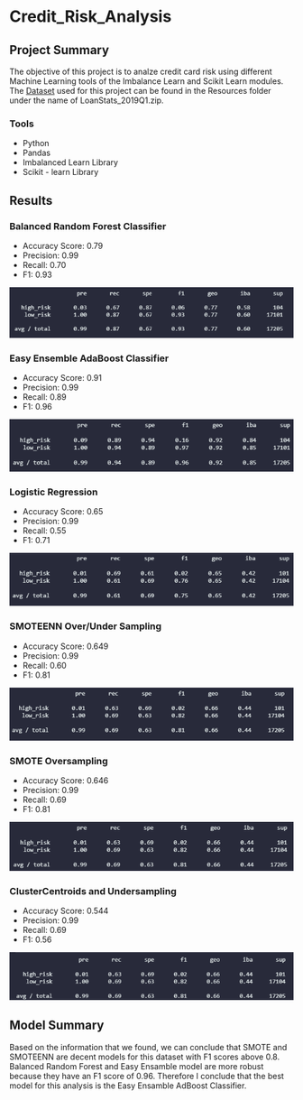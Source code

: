 # Credit_Risk_Analysis
## Project Summary
The objective of this project is to analze credit card risk using different Machine Learning tools of the Imbalance Learn and Scikit Learn modules. The [Dataset](Resources/LoanStats_2019Q1.zip) used for this project can be found in the Resources folder under the name of LoanStats_2019Q1.zip.

### Tools
- Python
- Pandas
- Imbalanced Learn Library
- Scikit - learn Library

## Results
### Balanced Random Forest Classifier

- Accuracy Score: 0.79
- Precision: 0.99
- Recall: 0.70
- F1: 0.93

![](Resources/BalancedRandomForestClassifier.png)

### Easy Ensemble AdaBoost Classifier

- Accuracy Score: 0.91
- Precision: 0.99
- Recall: 0.89
- F1: 0.96

![](Resources/EasyEnsembleAdaBoostClassifier.png)

### Logistic Regression

- Accuracy Score: 0.65
- Precision: 0.99
- Recall: 0.55
- F1: 0.71

![](Resources/LogisticRegression.png)

### SMOTEENN Over/Under Sampling

- Accuracy Score: 0.649
- Precision: 0.99
- Recall: 0.60
- F1: 0.81
 
![](Resources/OverUnderSampling.png)

### SMOTE Oversampling

- Accuracy Score: 0.646
- Precision: 0.99
- Recall: 0.69
- F1: 0.81

![](Resources/SMOTEOversampling.png)

### ClusterCentroids and Undersampling

- Accuracy Score: 0.544
- Precision: 0.99
- Recall: 0.69
- F1: 0.56

![](Resources/Undersampling.png)

## Model Summary
Based on the information that we found, we can conclude that SMOTE and SMOTEENN are decent models for this dataset with F1 scores above 0.8. Balanced Random Forest and Easy Ensamble model are more robust because they have an F1 score of 0.96. Therefore I conclude that the best model for this analysis is the Easy Ensamble AdBoost Classifier.  
